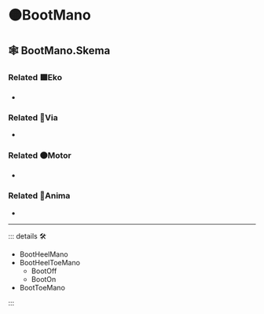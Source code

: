 # 🟠<motor>BootMano</motor>

## 🕸 BootMano.Skema

### Related 🟩<ekos>Eko</ekos>

-

### Related 🔻<via>Via</via>

-

### Related 🟠<motor>Motor</motor>

-

### Related 💜<anima>Anima</anima>

-

---

<!-- =================================================== -->
<!-- =================================================== -->
<!-- =================================================== -->
<!-- =================================================== -->
<!-- =================================================== -->
::: details 🛠

- BootHeelMano
- BootHeelToeMano
    - BootOff
    - BootOn
- BootToeMano

:::
